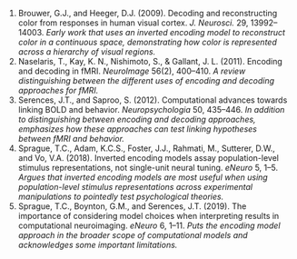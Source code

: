 1. Brouwer, G.J., and Heeger, D.J. (2009). Decoding and reconstructing color from responses in human visual cortex. *J. Neurosci.* 29, 13992–14003. *Early work that uses an inverted encoding model to reconstruct color in a continuous space, demonstrating how color is represented across a hierarchy of visual regions.*
2. Naselaris, T., Kay, K. N., Nishimoto, S., & Gallant, J. L. (2011). Encoding and decoding in fMRI. *NeuroImage* 56(2), 400–410. *A review distinguishing between the different uses of encoding and decoding approaches for fMRI.*
2. Serences, J.T., and Saproo, S. (2012). Computational advances towards linking BOLD and behavior. *Neuropsychologia* 50, 435–446. *In addition to distinguishing between encoding and decoding approaches, emphasizes how these approaches can test linking hypotheses between fMRI and behavior.*
3. Sprague, T.C., Adam, K.C.S., Foster, J.J., Rahmati, M., Sutterer, D.W., and Vo, V.A. (2018). Inverted encoding models assay population-level stimulus representations, not single-unit neural tuning. *eNeuro* 5, 1–5. *Argues that inverted encoding models are most useful when using population-level stimulus representations across experimental manipulations to pointedly test psychological theories.*
4. Sprague, T.C., Boynton, G.M., and Serences, J.T. (2019). The importance of considering model choices when interpreting results in computational neuroimaging. *eNeuro* 6, 1–11. *Puts the encoding model approach in the broader scope of computational models and acknowledges some important limitations.*

